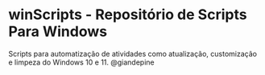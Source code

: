winScripts - Repositório de Scripts Para Windows
================================================
Scripts para automatização de atividades como atualização, customização e limpeza do Windows 10 e 11.
@giandepine
